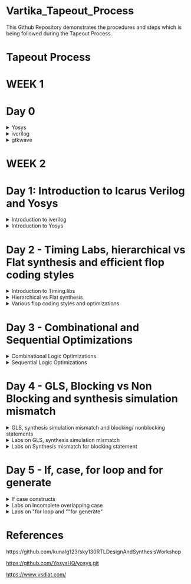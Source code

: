 # Vartika_Tapeout_Process

This Github Repository demonstrates the procedures and steps which is being followed during the Tapeout Process.


# Tapeout Process
# WEEK 1
# Day 0
<details>
  <summary>
    Yosys
  </summary>
  I installed Yosys using the following commands:

```
$ git clone https://github.com/YosysHQ/yosys.git
$ cd yosys-master 
$ sudo apt install make (If make is not installed please install it) 
$ sudo apt-get install build-essential clang bison flex \
    libreadline-dev gawk tcl-dev libffi-dev git \
    graphviz xdot pkg-config python3 libboost-system-dev \
    libboost-python-dev libboost-filesystem-dev zlib1g-dev
$ make config-gcc
$ make 
$ sudo make install

```
Below is the screenshot showing successful installation:
![Screenshot from 2023-07-31 10-50-46](https://github.com/Vartika-iiitb/Vartika_ASIC/assets/140998716/5ab5283b-be3e-4487-b8ac-01fb86b8d2b5)


Below is the Screenshot showing successful Launch:
![Screenshot from 2023-07-31 10-50-55](https://github.com/Vartika-iiitb/Vartika_ASIC/assets/140998716/e48b05c6-c712-4b20-b8ca-6b21b25bf48c)


</details>

<details>
  <summary>
  iverilog
  </summary>
  I installed iverilog using the following comment

  
  ```

sudo apt-get install iverilog

  ```
![Screenshot from 2023-08-02 08-28-38](https://github.com/Vartika-iiitb/Vartika_ASIC/assets/140998716/85790984-eac7-47e0-81a3-46f3e56ca363)

</details>

<details>
  <summary>
    gtkwave
  </summary>
    I installed gtkwave using the following command:
    

    ```
    
    sudo apt-get install gtkwave
    

    
    ```
    
  ![Screenshot from 2023-08-02 08-29-09](https://github.com/Vartika-iiitb/Vartika_ASIC/assets/140998716/13b0a958-feba-4a17-90f9-45343e05da84)

    
  
</details>

# WEEK 2

# Day 1: Introduction to Icarus Verilog and Yosys
<details>
  <summary>
    Introduction to iverilog
  </summary>

  
  Icarus Verilog is an implementation of the Verilog hardware description language compiler that generates netlists in the desired format (EDIF). It supports the 1995, 2001 and 2005 versions of the standard, portions of SystemVerilog, and some extensions.Verilog Test benches are used to simulate and analyze designs without the need for any physical hardware or any hardware device. The most significant advantage of this is that you can inspect every signal /variable (reg, wire in Verilog) in the design.
  
  Following Screenshot shows the correct Mapping of simulation flow in iverilog:
![Screenshot from 2023-08-11 16-07-16](https://github.com/Vartika-iiitb/Vartika_ASIC/assets/140998716/3a9cf4f3-e46a-4fa8-b539-74ae266af316)


Command to view the total number of folders present inside the directory.

```
cd verilog_files
ls -l

```

![Screenshot from 2023-08-14 11-09-45](https://github.com/Vartika-iiitb/Vartika_ASIC/assets/140998716/5a1f3d7b-d181-407b-bd5f-e9eb96c1d077)

  # Demonstration of Icarus verilog and Gtkwave

  To run the iverilog command and for simulationg the RTL design and the Test Bench we use the following command.
  
```
  iverilog good_mux.v tb_good_mux.v
  ls -l

```
For getting the output, the following command is used:
```
./a.out

```
Command for viewing and analyzing the waveform:

```
gtkwave tb_good_mux.vcd

```
![Screenshot from 2023-08-14 11-30-52](https://github.com/Vartika-iiitb/Vartika_ASIC/assets/140998716/18802ea8-70f2-4212-89f8-f12b192a9286)

</details>

<details>
<summary>
  Introduction to Yosys
</summary>

# Synthesizer
RTL synthesizer primary responsibility is to convert the code into the gate-level netlist. This is a automated process; a tool has all the standard libraries definitions that can manipulate the respective gate-level netlist, which is an equivalent of your design in RTL. Synthesize tools can also do circuit optimization, power estimation, as well as timing analysis. Here we will use YOSYS as a synthesizer.

The following Screenshot shows the flow of the synthesizer.

![Screenshot from 2023-08-14 12-15-06](https://github.com/Vartika-iiitb/Vartika_ASIC/assets/140998716/07165fb6-9a00-4deb-828c-aa63bdbd17c6)
![Screenshot from 2023-08-14 12-15-17](https://github.com/Vartika-iiitb/Vartika_ASIC/assets/140998716/f09a9174-8f89-4ff7-8cf3-89f7274fa90a)

# .lib
It is a collection of logical modules which includes basic logic gates like AND, OR, NOT etc. It may contain different flavours of the same gate such as 2 input, 3 input and gate with different speed i.e., ranging from slow to fast.
So based on our requirement we use different flavours of cell.

a) Faster the cells lesser is the delay, but for that we need wider transistors so the power dissipation will be more too.So faster cells donot come free,they come at penalty of area and power.More use of faster cell will result in bad circuit with large area and power dissipation.

b) slower cells are used at non-critical path where we donot require high performance where delay is not an issue so our power dissipation and area will also be minimum. But more use of slower cells will make our circuit sluggish.

# Synthesis
synthesis is used for converting the RTL level design to gate level design. The design are converted into gates and the connections are made between the gates and hence this file is gaiven out as a file called Netlist.

Following flow graph shows the path of converting RTL design into its respective netlist:

![Screenshot from 2023-08-14 23-05-40](https://github.com/Vartika-iiitb/Vartika_ASIC/assets/140998716/01226908-488c-4b7d-927a-437e3a21f283)


Command
change the working directory in which we have all the verilog files and invoke yosys using the following command

```

cd /vlsi/sky130RTLDesignAndSynthesisWorkshop/verilog_files
vartika@vartika:~/vlsi/sky130RTLDesignAndSynthesisWorkshop/verilog_files$ yosys
yosys> read_liberty -lib ../lib/sky130_fd_sc_hd__tt_025C_1v80.lib
yosys> read_verilog good_mux.v
yosys> synth -top good_mux

```
After executing this, we will get the following output:

![Screenshot from 2023-08-14 22-53-35](https://github.com/Vartika-iiitb/Vartika_ASIC/assets/140998716/2d8ea14a-5838-4789-86e9-3f0034b0b070)

For generating the Netlist we use the following command:

Command

```

yosys> abc -liberty ../lib/sky130_fd_sc_hd__tt_025C_1v80.lib
yosys> show

```
Following command is used for writing the netlist and viewing it:
```

yosys> write_verilog -noattr good_mux_netlist.v
yosys> !gvim good_mux_netlist.v

```
![Screenshot from 2023-08-14 22-57-41](https://github.com/Vartika-iiitb/Vartika_ASIC/assets/140998716/31da9143-8e89-4876-ae61-bf15773c7352)

</details>

# Day 2 - Timing Labs, hierarchical vs Flat synthesis and efficient flop coding styles

<details>
  <summary>
    Introduction to Timing.libs
  </summary>
  This lab teaches us how does .lib looks like and the information that it contains within it.
  
![WhatsApp Image 2023-08-15 at 01 33 17](https://github.com/Vartika-iiitb/Vartika_ASIC/assets/140998716/fbfd4a95-0536-409d-8957-c2d1961c42af)

In the following example, inside the Lib file there are 2^5 (32) possible combinations are present which shows all the respective values of voltage, Temperature etc.


  ![Screenshot from 2023-08-15 01-50-24](https://github.com/Vartika-iiitb/Vartika_ASIC/assets/140998716/e6da3594-87c3-4e51-9e22-12505bf85ec5)
  

  Here as we can see from the screenshot given below that as we move from left towards right the Area is increasing. This means that we need much wider transistors to use over there. Although wider cells are going to be faster when compared to the small cell but it's power consumption is going to be more but on the contrary it's delay is going to be less.

  ![Screenshot from 2023-08-15 01-56-57](https://github.com/Vartika-iiitb/Vartika_ASIC/assets/140998716/32736181-e631-4c10-b811-7365e16c673e)


</details>

<details>
<summary>
  Hierarchical vs Flat synthesis
</summary>
  
# Hierarchical Synthesis

A hierarchical design approach divides the ASIC into smaller and simpler modules or blocks, each with its own functionality and interface, and then connects them by a top-level structure that defines the overall behavior and performance of the ASIC. Since pins of submodules are accessible, it's easier to track paths for functional debugging and timing analysis. Pins can be forced or probed in post-synthesis simulations.

Multiple module

  ![Screenshot from 2023-08-15 16-34-42](https://github.com/Vartika-iiitb/Vartika_ASIC/assets/140998716/63a8a571-e764-45eb-b799-4aa82820f168)

The internal connections of the above module is represented as:
![WhatsApp Image 2023-08-15 at 16 26 59](https://github.com/Vartika-iiitb/Vartika_ASIC/assets/140998716/44e96bc9-c59d-45b4-b5ca-06078ffcf9d0)

The yosys synthesizer represented the following schematic in the following way:
![Screenshot from 2023-08-15 16-47-10](https://github.com/Vartika-iiitb/Vartika_ASIC/assets/140998716/bcf594f7-33ca-4ca6-95a1-eb945fe299ec)


![Screenshot from 2023-08-15 16-49-31](https://github.com/Vartika-iiitb/Vartika_ASIC/assets/140998716/83922884-6165-4a67-ad02-9605995e7fa6)

The hierarchical netlist code for the multiple_modules is shown below:
![Screenshot from 2023-08-15 17-23-07](https://github.com/Vartika-iiitb/Vartika_ASIC/assets/140998716/5daa25f3-ad15-4a8a-8005-8149a3f477f3)

# Flattened Netlist

In a "flat" design, only primitives are instanced. Hierarchical designs can be recursively "exploded" ("flattened") by creating a new copy (with a new name) of each definition each time it is used. If the design is highly folded, expanding it like this will result in a much larger netlist database, but preserves the hierarchy dependencies. Given a hierarchical netlist, the list of instance names in a path from the root definition to a primitive instance specifies the single unique path to that primitive.
Command to flatten the netlist is given below:

```
flatten
write_verilog multiple_modules_flat.v
!gvim multiple_modules_flat.v

```
![Screenshot from 2023-08-15 18-42-30](https://github.com/Vartika-iiitb/Vartika_ASIC/assets/140998716/ea265189-8746-4c80-b4d1-d51694595b33)

Command for getting the synthesized netlist is given below:
```
flatten
write_verilog -noattr multiple_modules_flat.v
!gvim multiple_modules_flat.v

```

This is the flattened Netlist which is being shown below:
![Screenshot from 2023-08-15 18-46-50](https://github.com/Vartika-iiitb/Vartika_ASIC/assets/140998716/d83a3d95-095c-419d-91f0-a7dfa0c4871c)


</details>

<details>
<summary>
  Various flop coding styles and optimizations
</summary>

# Why Flops?

  Flip flops are the fundamental blocks of most sequential circuits. It is also known as a bistable multivibrator or a binary or one-bit memory. Flip-flops are used as memory elements in sequential circuit. The output is obtained in a sequential circuit from combinational circuit or flip-flop or both.
  In digital circuits every component has a propagation delay which can cause *Glitch* so to avoid that delay we use flops to store the value.
  
  # Glitch
  In electronics design, glitch refers to unnecessary signal transitions in a combinational circuit, while glitch power refers to the power consumed by glitches. The extra switching activity can lead to up to 40% of additional dynamic power consumption.

   ![WhatsApp Image 2023-08-15 at 19 13 14](https://github.com/Vartika-iiitb/Vartika_ASIC/assets/140998716/9fadb789-c0fb-4dd7-804d-24675f9814a6)
  
1. Asynchronous reset
 ```  
module dff_asyncres ( input clk ,  input async_reset , input d , output reg q );
always @ (posedge clk , posedge async_reset)
begin
	if(async_reset)
		q <= 1'b0;
	else	
		q <= d;
end
endmodule
```

The Following fig. shows the Simulation of Asynchronous reset.
![Screenshot from 2023-08-15 20-07-37](https://github.com/Vartika-iiitb/Vartika_ASIC/assets/140998716/7fa5d391-ba79-4b40-be98-8ee0b3465912)




2. Synchronous Reset

```
module dff_syncres ( input clk , input async_reset , input sync_reset , input d , output reg q );
always @ (posedge clk )
begin
	if (sync_reset)
		q <= 1'b0;
	else	
		q <= d;
end
endmodule
```

The Following fig. shows the Simulation of Synchronous reset:
![Screenshot from 2023-08-15 20-10-36](https://github.com/Vartika-iiitb/Vartika_ASIC/assets/140998716/c7f3089c-eb9a-44ea-aae0-8e04ed929d42)


It's netlist is shown below:

![Screenshot from 2023-08-15 20-12-24](https://github.com/Vartika-iiitb/Vartika_ASIC/assets/140998716/9c71d65f-70fc-4be7-beb8-eeca50dfa66c)

</details>

# Day 3 - Combinational and Sequential Optimizations


<details>
<summary>
  Combinational Logic Optimizations
</summary>
 Example 1:

 ```
module opt_check (input a , input b , output y);
	assign y = a?b:0;
endmodule
```
Synthesis

![Screenshot from 2023-08-15 21-27-49](https://github.com/Vartika-iiitb/Vartika_ASIC/assets/140998716/e428fa58-b9c1-4cd2-8d59-1abdf908bdbe)

![WhatsApp Image 2023-08-15 at 21 31 23](https://github.com/Vartika-iiitb/Vartika_ASIC/assets/140998716/7005b0d6-9aa3-49b9-9e26-e34d8968ce35)

Example 2:

```
module opt_check2 (input a , input b , output y);
	assign y = a?1:b;
endmodule
```
![Screenshot from 2023-08-15 21-33-46](https://github.com/Vartika-iiitb/Vartika_ASIC/assets/140998716/42a8245a-99d8-4b08-96a6-b823aa6cc5c3)

Example 3:
```
module opt_check3 (input a , input b, input c , output y);
	assign y = a?(c?b:0):0;
endmodule
```
![Screenshot from 2023-08-15 21-34-40](https://github.com/Vartika-iiitb/Vartika_ASIC/assets/140998716/6578e09d-8bc3-4ced-8dec-5241bf4c71a1)

</details>

<details>
<summary>
   Sequential Logic Optimizations
</summary>
	
  Example 1:
  
  ```
module dff_const1(input clk, input reset, output reg q);
always @(posedge clk, posedge reset)
begin
	if(reset)
		q <= 1'b0;
	else
		q <= 1'b1;
end
endmodule
```

![Screenshot from 2023-08-15 21-36-57](https://github.com/Vartika-iiitb/Vartika_ASIC/assets/140998716/7e6234e6-3561-408d-a7b7-b47052298513)

Example 2:

```
module dff_const2(input clk, input reset, output reg q);
always @(posedge clk, posedge reset)
begin
	if(reset)
		q <= 1'b1;
	else
		q <= 1'b1;
end
endmodule
```
![Screenshot from 2023-08-15 21-40-53](https://github.com/Vartika-iiitb/Vartika_ASIC/assets/140998716/1f84b728-b6e6-40da-94b3-f66e2de9256d)

Example 3:

```
module dff_const5(input clk, input reset, output reg q);
reg q1;
always @(posedge clk, posedge reset)
	begin
		if(reset)
		begin
			q <= 1'b0;
			q1 <= 1'b0;
		end
	else
		begin
			q1 <= 1'b1;
			q <= q1;
		end
	end
endmodule
```
![Screenshot from 2023-08-15 21-42-34](https://github.com/Vartika-iiitb/Vartika_ASIC/assets/140998716/0431713f-6fff-4827-b574-4e797fdfd6d4)

Example 4:

```
	module dff_const4(input clk, input reset, output reg q);
	reg q1;

	always @(posedge clk, posedge reset)
	begin
		if(reset)
		begin
			q <= 1'b1;
			q1 <= 1'b1;
		end
	else
		begin
			q1 <= 1'b1;
			q <= q1;
		end
	end
	endmodule
```
![Screenshot from 2023-08-15 21-45-45](https://github.com/Vartika-iiitb/Vartika_ASIC/assets/140998716/89126c61-0537-4ed2-a187-e99fc7e7b928)

</details>


# Day 4 - GLS, Blocking vs Non Blocking and synthesis simulation mismatch

<details>
  <summary>
    GLS, synthesis simulation mismatch and blocking/ nonblocking statements
  </summary>
	
What is GLS?

Gate Level Synthesis is used for running the test bench with netlist as design under test. It is logically same as HIL Code. It uses the same test bench that will align with the design.

 Why GLS?
 1. It verifies the Logical correctness of design after synthesis.
 2. It Ensures the timimng of the design is being met.
 3. GLS should be run with design annotation.

    Following figure shows the correct path of the GLS design:
![Screenshot from 2023-08-15 21-59-22](https://github.com/Vartika-iiitb/Vartika_ASIC/assets/140998716/9901a307-d5f3-4ee9-a72b-ff00b1da4a7e)

    
</details>

<details>
<summary>
  Labs on GLS, synthesis simulation mismatch
</summary>
  Missing Sensitivity Test
  It search for an activity to happen in order to get activated.

 ```
always @(sel)
begin
if (sel)
 out = i1;
else
 out = i0;
end
```

![WhatsApp Image 2023-08-15 at 22 09 06](https://github.com/Vartika-iiitb/Vartika_ASIC/assets/140998716/fa6620c0-76d5-4cbc-8b42-ac464938f098)

Blocking and Non Blocking Statements:

*Inside always Block*
= --> Blocking
It executes the statement in the order it has been written. so the statement which is written first will be considered and executed first.

<= --> Non Blocking
When always block is entered,It executes all the RHS and assign it to LHS. It does Parallel Evaluation.

![WhatsApp Image 2023-08-15 at 22 13 35](https://github.com/Vartika-iiitb/Vartika_ASIC/assets/140998716/ce5a8c50-86da-44c3-be1b-e6237eebe544)

</details>

<details>
<summary>
   Labs on Synthesis mismatch for blocking statement
</summary>
  
</details>

# Day 5 - If, case, for loop and for generate

<details>
  <summary>
    If case constructs
  </summary>
</details>

<details>
<summary>
  Labs on Incomplete overlapping case
</summary>
  
</details>

<details>
<summary>
   Labs on "for loop and ""for generate"
</summary>
  
</details>

# References

<summary>
https://github.com/kunalg123/sky130RTLDesignAndSynthesisWorkshop
  
https://github.com/YosysHQ/yosys.git

https://www.vsdiat.com/
</summary>



